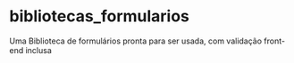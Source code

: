 # bibliotecas_formularios
Uma Biblioteca de formulários pronta para ser usada, com validação front-end inclusa
